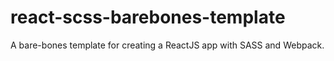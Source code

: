 # react-scss-barebones-template
A bare-bones template for creating a ReactJS app with SASS and Webpack.
